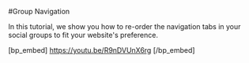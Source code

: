 #Group Navigation

In this tutorial, we show you how to re-order the navigation tabs in your social groups to fit your website's preference.

[bp_embed] https://youtu.be/R9nDVUnX6rg [/bp_embed]